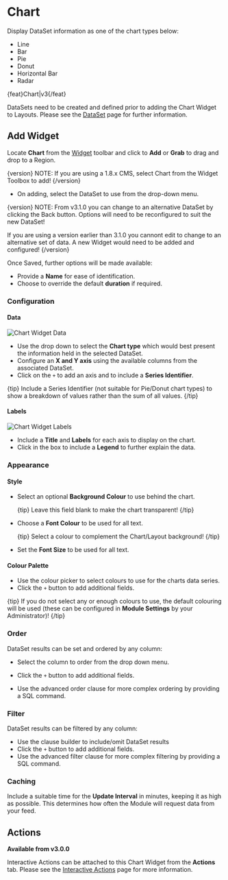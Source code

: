 <!--toc=widgets-->

# Chart

Display DataSet information as one of the chart types below:

- Line
- Bar
- Pie
- Donut
- Horizontal Bar
- Radar

{feat}Chart|v3{/feat}

DataSets need to be created and defined prior to adding the Chart Widget to Layouts. Please see the [DataSet](media_datasets.html) page for further information.

## Add Widget

Locate **Chart** from the [Widget](layouts_widgets.html) toolbar and click to **Add** or **Grab** to drag and drop to a Region.

{version}
NOTE: If you are using a 1.8.x CMS, select Chart from the Widget Toolbox to add!
{/version}

- On adding, select the DataSet to use from the drop-down menu.

{version}
NOTE: From v3.1.0 you can change to an alternative DataSet by clicking the Back button. Options will  need to be reconfigured to suit the new DataSet!

If you are using a version earlier than 3.1.0 you cannont edit to change to an alternative set of data. A new Widget would need to be added and configured!
{/version}

Once Saved, further options will be made available:

- Provide a **Name** for ease of identification.
- Choose to override the default **duration** if required.

### Configuration

#### Data

![Chart Widget Data](img/v3.1_media_chart_data.png)

- Use the drop down to select the **Chart type** which would best present the information held in the selected DataSet.
- Configure an **X and Y axis** using the available columns from the associated DataSet.
- Click on the `+` to add an axis and to include a **Series Identifier**.

{tip}
Include a Series Identifier (not suitable for Pie/Donut chart types) to show a breakdown of values rather than the sum of all values. 
{/tip}

#### Labels

![Chart Widget Labels](img/v3.1_media_chart_labels.png)

- Include a **Title** and **Labels** for each axis to display on the chart. 
- Click in the box to include a **Legend** to further explain the data. 

### Appearance

#### Style

- Select an optional **Background Colour** to use behind the chart.

  {tip}
  Leave this field blank to make the chart transparent!
  {/tip}

- Choose a **Font Colour** to be used for all text.

  {tip}
  Select a colour to complement the Chart/Layout background!
  {/tip}

- Set the **Font Size** to be used for all text.

#### Colour Palette

- Use the colour picker to select colours to use for the charts data series.
- Click the `+` button to add additional fields.

{tip}
 If you do not select any or enough colours to use, the default colouring will be used (these can be configured in **Module Settings** by your Administrator)!
{/tip}

### Order

DataSet results can be set and ordered by any column:

- Select the column to order from the drop down menu.

- Click the `+` button to add additional fields.
- Use the advanced order clause for more complex ordering by providing a SQL command.

### Filter

DataSet results can be filtered by any column:

- Use the clause builder to include/omit DataSet results
- Click the `+` button to add additional fields.
- Use the advanced filter clause for more complex filtering by providing a SQL command.

### Caching

Include a suitable time for the **Update Interval** in minutes, keeping it as high as possible. This determines how often the Module will request data from your feed. 

## Actions 

**Available from v3.0.0**

Interactive Actions can be attached to this Chart Widget from the **Actions** tab. Please see the [Interactive Actions](layouts_interactive_actions.html) page for more information.
